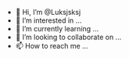 - 👋 Hi, I’m @Luksjsksj
- 👀 I’m interested in ...
- 🌱 I’m currently learning ...
- 💞️ I’m looking to collaborate on ...
- 📫 How to reach me ...

<!---
Luksjsksj/Luksjsksj is a ✨ special ✨ repository because its `README.md` (this file) appears on your GitHub profile.
You can click the Preview link to take a look at your changes.
--->
